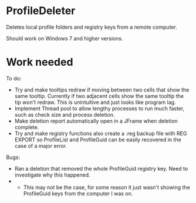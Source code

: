 # ProfileDeleter

Deletes local profile folders and registry keys from a remote computer.

Should work on Windows 7 and higher versions.

# Work needed

To do:

* Try and make tooltips redraw if moving between two cells that show the same tooltip. Currently if two adjacent cells show the same tooltip the tip won't redraw. This is unintuitive and just looks like program lag.
* Implement Thread pool to allow lengthy processes to run much faster, such as check size and process deletion.
* Make deletion report automatically open in a JFrame when deletion complete.
* Try and make registry functions also create a .reg backup file with REG EXPORT so ProfileList and ProfileGuid can be easily recovered in the case of a major error.

Bugs:
* Ran a deletion that removed the whole ProfileGuid registry key. Need to investigate why this happened.
*   - This may not be the case, for some reason it just wasn't showing the ProfileGuid keys from the computer I was on.